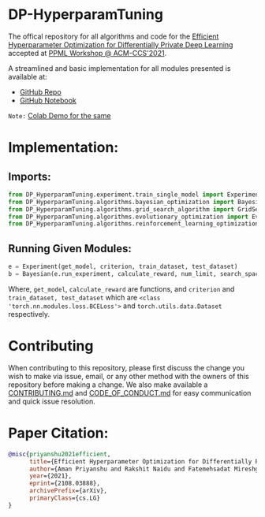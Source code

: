 # DP-HyperparamTuning

The offical repository for all algorithms and code for the [Efficient Hyperparameter Optimization for Differentially Private Deep Learning](https://arxiv.org/abs/2108.03888) accepted at [PPML Workshop @ ACM-CCS'2021](https://ppml-workshop.github.io/).

A streamlined and basic implementation for all modules presented is available at:

* [GitHub Repo](https://github.com/AmanPriyanshu/DP-HyperparamTuning)
* [GitHub Notebook](https://github.com/AmanPriyanshu/DP-HyperparamTuning/blob/main/RL_DP_Demo.ipynb)

`Note:` [Colab Demo for the same](https://colab.research.google.com/github/AmanPriyanshu/DP-HyperparamTuning/blob/main/RL_DP_Demo.ipynb)

# Implementation:

## Imports:

```python
from DP_HyperparamTuning.experiment.train_single_model import Experiment
from DP_HyperparamTuning.algorithms.bayesian_optimization import Bayesian
from DP_HyperparamTuning.algorithms.grid_search_algorithm import GridSearch
from DP_HyperparamTuning.algorithms.evolutionary_optimization import EvolutionaryOptimization
from DP_HyperparamTuning.algorithms.reinforcement_learning_optimization import RLOptimization
```

## Running Given Modules:

```python
e = Experiment(get_model, criterion, train_dataset, test_dataset)
b = Bayesian(e.run_experiment, calculate_reward, num_limit, search_space_nm=search_space_nm, search_space_lr=search_space_nm)
```

Where, `get_model`, `calculate_reward` are functions, and `criterion` and `train_dataset, test_dataset` which are `<class 'torch.nn.modules.loss.BCELoss'>` and `torch.utils.data.Dataset` respectively.

# Contributing

When contributing to this repository, please first discuss the change you wish to make via issue,
email, or any other method with the owners of this repository before making a change. We also make
available a [CONTRIBUTING.md](https://github.com/AmanPriyanshu/DP-HyperparamTuning/blob/main/CONTRIBUTING.md) and [CODE_OF_CONDUCT.md](https://github.com/AmanPriyanshu/DP-HyperparamTuning/blob/main/CODE_OF_CONDUCT.md) for easy communication and quick issue resolution.

# Paper Citation:

```bib
@misc{priyanshu2021efficient,
      title={Efficient Hyperparameter Optimization for Differentially Private Deep Learning}, 
      author={Aman Priyanshu and Rakshit Naidu and Fatemehsadat Mireshghallah and Mohammad Malekzadeh},
      year={2021},
      eprint={2108.03888},
      archivePrefix={arXiv},
      primaryClass={cs.LG}
}
```

